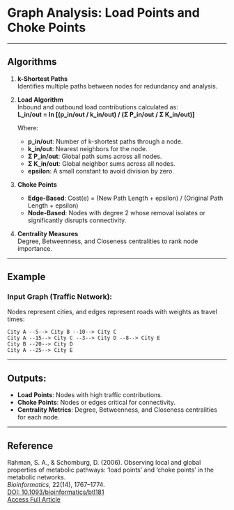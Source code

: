 # Graph Analysis: Load Points and Choke Points

---

## Algorithms

1. **k-Shortest Paths**  
   Identifies multiple paths between nodes for redundancy and analysis.

2. **Load Algorithm**  
   Inbound and outbound load contributions calculated as:  
   **L_in/out = ln [(p_in/out / k_in/out) / (Σ P_in/out / Σ K_in/out)]**  

   Where:
   - **p_in/out**: Number of k-shortest paths through a node.
   - **k_in/out**: Nearest neighbors for the node.
   - **Σ P_in/out**: Global path sums across all nodes.
   - **Σ K_in/out**: Global neighbor sums across all nodes.
   - **epsilon**: A small constant to avoid division by zero.

3. **Choke Points**  
   - **Edge-Based**: Cost(e) = (New Path Length + epsilon) / (Original Path Length + epsilon)  
   - **Node-Based**: Nodes with degree 2 whose removal isolates or significantly disrupts connectivity.

4. **Centrality Measures**  
   Degree, Betweenness, and Closeness centralities to rank node importance.

---

## Example

### Input Graph (Traffic Network):
Nodes represent cities, and edges represent roads with weights as travel times:
```plaintext
City A --5--> City B --10--> City C
City A --15--> City C --3--> City D --8--> City E
City B --20--> City D
City A --25--> City E
```
---

## Outputs:

- **Load Points**: Nodes with high traffic contributions.
- **Choke Points**: Nodes or edges critical for connectivity.
- **Centrality Metrics**: Degree, Betweenness, and Closeness centralities for each node.

---

## Reference

Rahman, S. A., & Schomburg, D. (2006). Observing local and global properties of metabolic pathways: ‘load points’ and ‘choke points’ in the metabolic networks.  
*Bioinformatics*, 22(14), 1767–1774.  
[DOI: 10.1093/bioinformatics/btl181](https://doi.org/10.1093/bioinformatics/btl181)  
[Access Full Article](https://academic.oup.com/bioinformatics/article/22/14/1767/227488)


